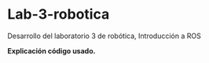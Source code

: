 # Lab-3-robotica
Desarrollo del laboratorio 3 de robótica, Introducción a ROS

<p><strong>Explicaci&oacute;n c&oacute;digo usado.</strong></p>
